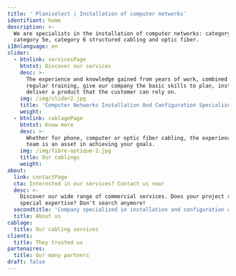 ```yaml
---
title: ' Planiselect | Installation of computer networks'
identifiant: home
description: >-
  We are specialists in the installation of computer networks: category 5,
  category 5e, category 6 structured cabling and optic fiber.
i18nlanguage: en
slider:
  - btnlink: servicesPage
    btntxt: Discover our services
    desc: >-
      The experience and knowledge gained from years of work, combined to
      regular training, give our company the basic skills to plan, install and
      deliver a product that the customer can rely on.
    img: /img/slider2.jpg
    title: 'Computer Networks Installation And Configuration Specialized Business'
    weight: 
  - btnlink: cablagePage
    btntxt: Know more
    desc: >-
      Whether for phone, computer or optic fiber cabling, the experience of our
      team is an asset in achieving your goals.
    img: /img/fibre-optique-2.jpg
    title: Our cablings
    weight: 
about:
  link: contactPage
  cta: Interested in our services? Contact us now!
  desc: >-
    Discover our wide range of commercial services. Does your project require
    special expertise? Don't search anymore!
  secondtitle: 'Company specialized in installation and configuration of computer networks'
  title: About us
cablage:
  title: Our cabling services
clients:
  title: They trusted us
partenaires:
  title: Our many partners
draft: false
---
```


